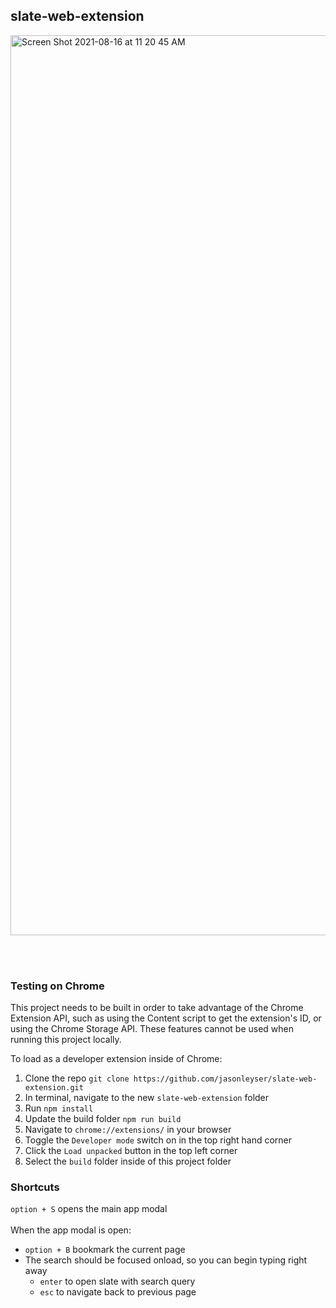 ## slate-web-extension
<img width="1440" alt="Screen Shot 2021-08-16 at 11 20 45 AM" src="https://user-images.githubusercontent.com/60402678/129603939-0d6825a7-bc44-40c7-ab53-f05ae28d14d8.png">

<br><br>

### Testing on Chrome

This project needs to be built in order to take advantage of the Chrome Extension API, such as using the Content script to get the extension's ID, or using the Chrome Storage API. These features cannot be used when running this project locally.

To load as a developer extension inside of Chrome:

1. Clone the repo `git clone https://github.com/jasonleyser/slate-web-extension.git` <br >
2. In terminal, navigate to the new `slate-web-extension` folder <br >
3. Run `npm install` <br >
4. Update the build folder `npm run build` <br >
5. Navigate to `chrome://extensions/` in your browser <br>
6. Toggle the `Developer mode` switch on in the top right hand corner <br>
7. Click the `Load unpacked` button in the top left corner <br>
8. Select the `build` folder inside of this project folder <br>


### Shortcuts

`option + S` opens the main app modal <br><br>
When the app modal is open:
- `option + B` bookmark the current page
- The search should be focused onload, so you can begin typing right away
     - `enter` to open slate with search query
     - `esc` to navigate back to previous page 
